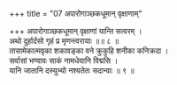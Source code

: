 +++
title = "07 अपारोगाञ्छकधूमान् वृक्षाणाम्"

+++
अपारोगाञ्छकधूमान् वृक्षाणां यान्ति सत्वरम् ।  
अथो दुर्हार्दसो गृहं प्र मृणन्त्वरायाः ॥॥ ८ ॥  
तासामेकात्मवृका शकावङ्का वने क्रुकुहि शनीका कनिक्रदा ।  
सर्वासां भण्वावः साकं नामधेयानि विद्मसि ।  
यानि जातानि दस्युभ्यो नश्यतेतः सदान्वाः ॥ ९ ॥